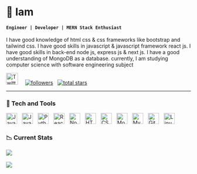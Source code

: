 

# 👾 Iam
**`Engineer | Developer | MERN Stack Enthusiast`**  <br/> <br/>
I have good knowledge of html css & css frameworks like bootstrap and tailwind css. I have good skills in javascript & javascript framework react js. I have good skills in back-end node js, express js & next js. I have a good understanding of MongoDB as a database. currently, I am studying computer science with software engineering subject

 <p align="left">
   <a href="https://twitter.com/mehedycode"><img width="32px" alt="Twitter" title="Twitter" src="https://i.imgur.com/AixJgnm.png"/></a>  &nbsp;  &nbsp;
      <a href="https://github.com/mehedycode?tab=followers">
         <img alt="followers" title="Follow me on Github" src="https://custom-icon-badges.demolab.com/github/followers/mehedycode?color=236ad3&labelColor=1155ba&style=for-the-badge&logo=person-add&label=Follow&logoColor=white"/></a>  &nbsp;
      <a href="https://github.com/mehedycode?tab=repositories&sort=stargazers">
         <img alt="total stars" title="Total stars on GitHub" src="https://custom-icon-badges.demolab.com/github/stars/mehedycode?color=55960c&style=for-the-badge&labelColor=488207&logo=star"/></a>
 
   </p>

   
  ---  

### 🧠 Tech and Tools

<img align="left" alt="Java" width="30px" style="padding-right:10px;" src="https://cdn.jsdelivr.net/gh/devicons/devicon/icons/java/java-original.svg"/>
<img align="left" alt="JavaScript" width="30px" style="padding-right:10px;" src="https://cdn.jsdelivr.net/gh/devicons/devicon/icons/javascript/javascript-plain.svg" />
<img align="left" alt="Python" width="30px" style="padding-right:10px;" src="https://cdn.jsdelivr.net/gh/devicons/devicon/icons/python/python-plain.svg" />
<img align="left" alt="React" width="30px" style="padding-right:10px;" src="https://cdn.jsdelivr.net/gh/devicons/devicon/icons/react/react-original.svg" />

<img align="left" alt="NodeJS" width="30px" style="padding-right:10px;" src="https://cdn.jsdelivr.net/gh/devicons/devicon/icons/nodejs/nodejs-original.svg" />
<img align="left" alt="HTML" width="30px" style="padding-right:10px;" src="https://cdn.jsdelivr.net/gh/devicons/devicon/icons/html5/html5-plain.svg" />
<img align="left" alt="CSS" width="30px" style="padding-right:10px;" src="https://cdn.jsdelivr.net/gh/devicons/devicon/icons/css3/css3-plain.svg" />
<img align="left" alt="MongoDB" width="30px" style="padding-right:10px;" src="https://cdn.jsdelivr.net/gh/devicons/devicon/icons/mongodb/mongodb-original.svg"/>
<img align="left" alt="MySQL" width="30px" style="padding-right:10px;" src="https://cdn.jsdelivr.net/gh/devicons/devicon/icons/mysql/mysql-original.svg"/>
<img align="left" alt="Git" width="30px" style="padding-right:10px;" src="https://cdn.jsdelivr.net/gh/devicons/devicon/icons/git/git-original.svg" />
<img align="left" alt="Linux" width="30px" style="padding-right:10px;" src="https://cdn.jsdelivr.net/gh/devicons/devicon/icons/linux/linux-original.svg" />


<br />

#



### 📉 Current Stats

![](https://github-readme-stats.vercel.app/api/top-langs/?username=mehedycode&theme=blue_navy&hide_border=true&include_all_commits=false&count_private=false&layout=compact) <br> <br/>
![](https://github-readme-streak-stats.herokuapp.com/?user=mehedycode&theme=blue_navy&hide_border=true)
